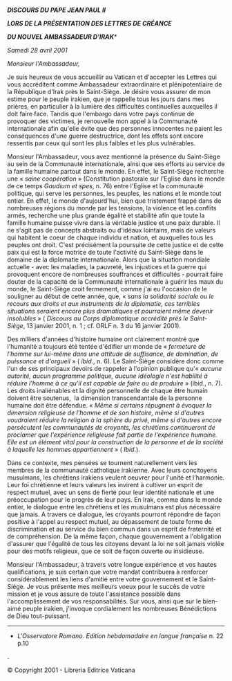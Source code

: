 ***DISCOURS DU PAPE JEAN PAUL II***

***LORS DE LA PRÉSENTATION DES LETTRES DE CRÉANCE***

***DU NOUVEL AMBASSADEUR D'IRAK****

*Samedi 28 avril 2001*

*Monsieur l'Ambassadeur,*

Je suis heureux de vous accueillir au Vatican et d'accepter les Lettres qui vous accréditent comme Ambassadeur extraordinaire et plénipotentiaire de la République d'Irak près le Saint-Siège. Je désire vous assurer de mon estime pour le peuple irakien, que je rappelle tous les jours dans mes prières, en particulier à la lumière des difficultés continuelles auxquelles il doit faire face. Tandis que l'embargo dans votre pays continue de provoquer des victimes, je renouvelle mon appel à la Communauté internationale afin qu'elle évite que des personnes innocentes ne paient les conséquences d'une guerre destructrice, dont les effets sont encore ressentis par ceux qui sont les plus faibles et les plus vulnérables.

Monsieur l'Ambassadeur, vous avez mentionné la présence du Saint-Siège au sein de la Communauté internationale, ainsi que ses efforts au service de la famille humaine partout dans le monde. En effet, le Saint-Siège recherche une « *saine coopération* » (Constitution pastorale sur l'Eglise dans le monde de ce temps *Gaudium et spes*, n. 76) entre l'Eglise et la communauté politique, qui serve les personnes, les peuples, les nations et le monde tout entier. En effet, le monde d'aujourd'hui, bien que tristement frappé dans de nombreuses régions du monde par les tensions, la violence et les conflits armés, recherche une plus grande égalité et stabilité afin que toute la famille humaine puisse vivre dans la véritable justice et une paix durable. Il ne s'agit pas de concepts abstraits ou d'idéaux lointains, mais de valeurs qui habitent le coeur de chaque individu et nation, et auxquelles tous les peuples ont droit. C'est précisément la poursuite de cette justice et de cette paix qui est la force motrice de toute l'activité du Saint-Siège dans le domaine de la diplomatie internationale. Alors que la situation mondiale actuelle - avec les maladies, la pauvreté, les injustices et la guerre qui provoquent encore de nombreuses souffrances et difficultés - pourrait faire douter de la capacité de la Communauté internationale à guérir les maux du monde, le Saint-Siège croit fermement, comme j'ai eu l'occasion de le souligner au début de cette année, que, « *sans la solidarité sociale ou le recours aux droits et aux instruments de la diplomatie, ces terribles situations seraient encore plus dramatiques et pourraient même devenir insolubles* » ( *Discours au Corps diplomatique accrédité près le Saint-Siège*, 13 janvier 2001, n. 1 ; cf. ORLF n. 3 du 16 janvier 2001).

Des milliers d'années d'histoire humaine ont clairement montré que l'humanité a toujours été tentée d'édifier un monde de « *fermeture de l'homme sur lui-même dans une attitude de suffisance, de domination, de puissance et d'orgueil* » ( *ibid*., n. 6). Le Saint-Siège considère donc comme l'un de ses principaux devoirs de rappeler à l'opinion publique qu'« *aucune autorité, aucun programme politique, aucune idéologie n'est habilité à réduire l'homme à ce qu'il est capable de faire ou de produire* » (ibid., n. 7). Les droits inaliénables et la dignité personnelle de chaque être humain doivent être soutenus,  la dimension transcendantale de la personne humaine doit être défendue. « *Même si certains répugnent à évoquer la dimension religieuse de l'homme et de son histoire, même si d'autres voudraient réduire la religion à la sphère du privé, même si d'autres encore persécutent les communautés de croyants, les chrétiens continueront de proclamer que l'expérience religieuse fait partie de l'expérience humaine. Elle est un élément vital pour la construction de la personne et de la société à laquelle les hommes appartiennent* » ( *Ibid*.).

Dans ce contexte, mes pensées se tournent naturellement vers les membres de la communauté catholique irakienne. Avec leurs concitoyens musulmans, les chrétiens irakiens veulent oeuvrer pour l'unité et l'harmonie. Leur foi chrétienne et leurs valeurs les invirent à cultiver un esprit de respect mutuel, avec un sens de fierté pour leur identité nationale et une préoccupation pour le progrès de leur pays. En Irak, comme dans le monde entier, le dialogue entre les chrétiens et les musulmans est plus nécessaire que jamais. A travers ce dialogue, les croyants pourront répondre de façon positive à l'appel au respect mutuel, au dépassement de toute forme de discrimination et au service du bien commun dans un esprit de fraternité et de compréhension. De la même façon, chaque gouvernement a l'obligation d'assurer que l'égalité de tous les citoyens devant la loi ne soit jamais violée pour des motifs religieux, que ce soit de façon ouverte ou insidieuse.

Monsieur l'Ambassadeur, à travers votre longue expérience et vos hautes qualifications, je suis certain que votre mandat contribuera à renforcer considérablement les liens d'amitié entre votre gouvernement et le Saint-Siège. Je vous présente mes meilleurs voeux pour le succès de votre mission et je vous assure de toute l'assistance possible dans l'accomplissement de vos responsabilités. Sur vous, ainsi que sur le bien-aimé peuple irakien, j'invoque cordialement les nombreuses Bénédictions de Dieu tout-puissant.

* * *

* *L'Osservatore Romano. Edition hebdomadaire en langue française* n. 22 p.10

.

© Copyright 2001 - Libreria Editrice Vaticana